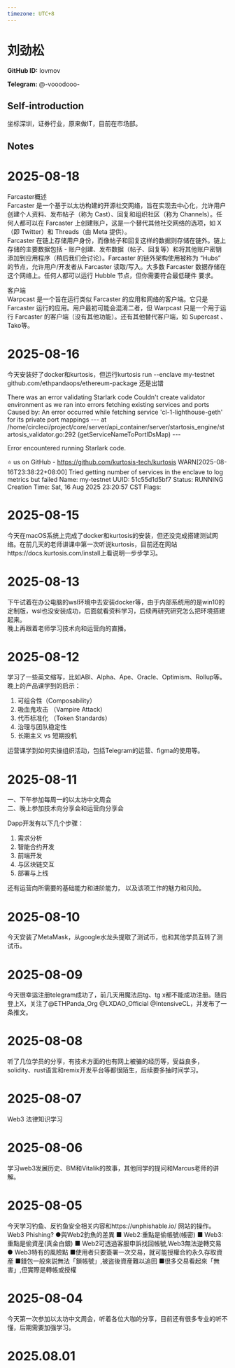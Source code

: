 ```yaml
---
timezone: UTC+8
---
```


# 刘劲松

**GitHub ID:** lovmov

**Telegram:** @-vooodooo-

## Self-introduction

坐标深圳，证券行业，原来做IT，目前在市场部。

## Notes

<!-- Content_START -->
# 2025-08-18

Farcaster概述  
Farcaster 是一个基于以太坊构建的开源社交网络，旨在实现去中心化，允许用户创建个人资料、发布帖子（称为 Cast）、回复和组织社区（称为 Channels）。任何人都可以在 Farcaster 上创建账户，这是一个替代其他社交网络的选项，如 X（即 Twitter）和 Threads（由 Meta 提供）。  
Farcaster 在链上存储用户身份，而像帖子和回复这样的数据则存储在链外。链上存储的主要数据包括 - 账户创建、发布数据（帖子、回复等）和将其他账户密钥添加到应用程序（稍后我们会讨论）。Farcaster 的链外架构使用被称为 “Hubs” 的节点，允许用户/开发者从 Farcaster 读取/写入。大多数 Farcaster 数据存储在这个网络上。任何人都可以运行 Hubble 节点，但你需要符合最低硬件 要求。   

客户端  
Warpcast 是一个旨在运行类似 Farcaster 的应用和网络的客户端。它只是 Farcaster 运行的应用。用户最初可能会混淆二者，但 Warpcast 只是一个用于运行 Farcaster 的客户端（没有其他功能）。还有其他替代客户端，如 Supercast 、Tako等。

# 2025-08-16

今天安装好了docker和kurtosis，但运行kurtosis run --enclave my-testnet github.com/ethpandaops/ethereum-package  还是出错

There was an error validating Starlark code 
Couldn't create validator environment as we ran into errors fetching existing services and ports
	Caused by: An error occurred while fetching service 'cl-1-lighthouse-geth' for its private port mappings
 --- at /home/circleci/project/core/server/api_container/server/startosis_engine/startosis_validator.go:292 (getServiceNameToPortIDsMap) ---

Error encountered running Starlark code.

⭐ us on GitHub - https://github.com/kurtosis-tech/kurtosis
WARN[2025-08-16T23:38:22+08:00] Tried getting number of services in the enclave to log metrics but failed 
Name:            my-testnet
UUID:            51c55d1d5bf7
Status:          RUNNING
Creation Time:   Sat, 16 Aug 2025 23:20:57 CST
Flags:

# 2025-08-15

今天在macOS系统上完成了docker和kurtosis的安装，但还没完成搭建测试网络。在前几天的老师讲课中第一次听说kurtosis，目前还在网站https://docs.kurtosis.com/install上看说明一步步学习。

# 2025-08-13

下午试着在办公电脑的wsl环境中去安装docker等，由于内部系统用的是win10的定制版，wsl也没安装成功，后面就看资料学习，后续再研究研究怎么把环境搭建起来。  
晚上再跟着老师学习技术向和运营向的直播。

# 2025-08-12

学习了一些英文缩写，比如ABI、Alpha、Ape、Oracle、Optimism、Rollup等。   
晚上的产品课学到的启示：
1. 可组合性（Composability）
2. 吸血鬼攻击 （Vampire Attack）
3. 代币标准化 （Token Standards）
4. 治理与团队稳定性
5. 长期主义 vs 短期投机

运营课学到如何实操组织活动，包括Telegram的运营、figma的使用等。

# 2025-08-11

一、下午参加每周一的以太坊中文周会   
二、晚上参加技术向分享会和运营向分享会 
   
Dapp开发有以下几个步骤：
1. 需求分析
2. 智能合约开发
3. 前端开发
4. 与区块链交互
5. 部署与上线
  
还有运营向所需要的基础能力和进阶能力，
以及该项工作的魅力和风险。

# 2025-08-10

今天安装了MetaMask，从google水龙头提取了测试币，也和其他学员互转了测试币。

# 2025-08-09

今天很幸运注册telegram成功了，前几天用魔法后tg、tg x都不能成功注册。随后登上X，关注了@ETHPanda_Org  @LXDAO_Official  @IntensiveCL，并发布了一条推文。

# 2025-08-08

听了几位学员的分享，有技术方面的也有网上被骗的经历等，受益良多，solidity、rust语言和remix开发平台等都很陌生，后续要多抽时间学习。

# 2025-08-07

Web3 法律知识学习

# 2025-08-06

学习web3发展历史、BM和Vitalik的故事，其他同学的提问和Marcus老师的讲解。

# 2025-08-05

今天学习钓鱼、反钓鱼安全相关内容和https://unphishable.io/ 网站的操作。
Web3 Phishing?
●與Web2釣魚的差異
         ■ Web2:重點是偷帳號(帳密)
         ■ Web3:重點是偷資産(真金白銀)
         ■ Web2可透過客服申訴找回帳號,Web3無法逆轉交易
● Web3特有的風險點
         ■使用者只要簽署一次交易，就可能授權合約永久存取資産
         ■錢包一般來説無法「鎖帳號」,被盗後資産難以追回
         ■很多交易看起來「無害」,但實際是轉帳或授權

# 2025-08-04

今天第一次参加以太坊中文周会，听着各位大咖的分享，目前还有很多专业的听不懂，后期需要加强学习。


# 2025.08.01


<!-- Content_END -->
